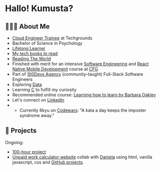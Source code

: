 # Hallo! Kumusta?

## 👩🏻‍💻 About Me

- [Cloud Engineer Trainee](https://github.com/agcdtmr/techgrounds-anj-dtmr) at Techgrounds
- Bachelor of Science in Psychology
- [Lifelong Learner](https://www.notion.so/agcdtmr/Lifelong-Learner-e0b374ab9f9b4c0180a445c505ee88b6?pvs=4)
- [My tech books to read](https://github.com/agcdtmr/women-in-tech-books/blob/main/README.md)
- [Reading The World](https://agcdtmr.notion.site/My-Reading-Challenge-My-Favourite-Bookclubs-from-all-over-the-world-210f324ee10542738605c6eac6486c2c)
- Finished with merit for an intensive [Software Engineering](https://github.com/agcdtmr/cfg_group_project/blob/main/Certificate%2012.04.23.pdf) and [React Native Mobile Development](https://github.com/agcdtmr/christmas-travel/blob/main/Certificate.pdf) course at [CFG](https://codefirstgirls.com/)
- Part of [100Devs Agency](https://leonnoel.com/100devs/) (community-taught) Full-Stack Software Engineers
- Exploring [Data](https://github.com/agcdtmr/data)
- Learning [C](https://github.com/agcdtmr/exploring-c) to fulfill my curiosity
- Recommended online course: [Learning how to learn by Barbara Oakley](https://www.coursera.org/learn/learning-how-to-learn)
- Let's connect on [LinkedIn](https://www.linkedin.com/in/anjcalleja/)
-  - Currently 6kyu on [Codewars](https://www.codewars.com/users/adtmr): "A kata a day keeps the imposter syndrome away." 
<!-- - Work with me. Reach out [here](https://www.canva.com/design/DAE_7ll36jo/rIxnIpS9fDgGNJOr9UYtqg/view?utm_content=DAE_7ll36jo&utm_campaign=designshare&utm_medium=link&utm_source=publishsharelink) -->
<!-- - Making a lot of mistakes [LeetCode](https://leetcode.com/anjdeitmer/) -->

<!-- [![Top Langs](https://github-readme-stats.vercel.app/api/top-langs/?username=agcdtmr&layout=compact&theme=vision-friendly-dark)](https://github.com/anuraghazra/github-readme-stats) -->

## 🚧 Projects

Ongoing: 
- [100-hour project](https://github.com/agcdtmr/100hr-project-others)
- [Unpaid work calculator website](https://github.com/agcdtmr/fictional-umbrella) collab with [Daniela](https://github.com/dadaniela) using html, vanilla javascript, css and [GitHub projects](https://github.com/users/agcdtmr/projects/4).
<!-- - [Job search web app](https://github.com/agcdtmr/didactic-journey) tools- themuse.com api, python, django, sqlite -->
<!-- - [Tracker App:](https://github.com/agcdtmr/cfg-tracker-mobile-app) tools- react native, maps library and other ui library like paper, vector icons -->

<!-- A mix of personal and freelance projects, so far
- [Spotify Data Analysis](https://github.com/agcdtmr/spotify-data)
- [Anki-inspired Django App](https://github.com/agcdtmr/anki-inspired-app)
- [Christmas Travel](https://github.com/agcdtmr/christmas-travel) Mobile App - made with React Native and UI libraries
- [Jobs Search Engine](https://github.com/agcdtmr/cfg_group_project) focused in UK using reed.uk api - made with Python, MySQL, Bootstrap for CSS, and HTML
- [Python small projects](https://github.com/agcdtmr/Python-Projects)
- [SQL Trials](https://github.com/agcdtmr/sql-projects)
- [More projects here](https://github.com/agcdtmr?tab=repositories) -->


<!-- ## ❤️‍🔥 I’m passionate about (in no particular order):
- Diversity, Equity, and Inclusion
- Learning
- Psychology 
- Management: Planning, Organizing, Leading
- Community Building
- Reading
- Mental Health
- Data (especially about how datas of women are currently used, not at all used or ‘biasedly’ used)
- Tech development affecting societal evolution -->



<!-- ## 🌱 I’m currently interested and learning ...
#### :hammer_and_wrench: Languages and Tools:
<div>
  <img src="https://cdn.jsdelivr.net/gh/devicons/devicon/icons/python/python-original.svg" title="Python" alt="Python" width="40" height="40"/>&nbsp;
  <img src="https://github.com/devicons/devicon/blob/master/icons/react/react-original-wordmark.svg" title="React" alt="React" width="40" height="40"/>&nbsp;
  <img src="https://github.com/devicons/devicon/blob/master/icons/redux/redux-original.svg" title="Redux" alt="Redux " width="40" height="40"/>&nbsp;
  <img src="https://github.com/devicons/devicon/blob/master/icons/css3/css3-plain-wordmark.svg"  title="CSS3" alt="CSS" width="40" height="40"/>&nbsp;
  <img src="https://github.com/devicons/devicon/blob/master/icons/html5/html5-original.svg" title="HTML5" alt="HTML" width="40" height="40"/>&nbsp;
  <img src="https://github.com/devicons/devicon/blob/master/icons/javascript/javascript-original.svg" title="JavaScript" alt="JavaScript" width="40" height="40"/>&nbsp;
  <img src="https://github.com/devicons/devicon/blob/master/icons/mysql/mysql-original-wordmark.svg" title="MySQL"  alt="MySQL" width="40" height="40"/>&nbsp;
  <img src="https://github.com/devicons/devicon/blob/master/icons/nodejs/nodejs-original-wordmark.svg" title="NodeJS" alt="NodeJS" width="40" height="40"/>&nbsp;
  <img src="https://github.com/devicons/devicon/blob/master/icons/git/git-original-wordmark.svg" title="Git" **alt="Git" width="40" height="40"/>&nbsp;
  <img src="https://cdn.jsdelivr.net/gh/devicons/devicon/icons/linux/linux-original.svg" title="Linux" alt="Linux" width="40" height="40"/>&nbsp;
  <img src="https://cdn.jsdelivr.net/gh/devicons/devicon/icons/django/django-plain.svg" title="Django" alt="Django" width="40" height="40"/>&nbsp;
  <img src="https://cdn.jsdelivr.net/gh/devicons/devicon/icons/c/c-original.svg" title="C" alt="C" width="40" height="40"/>&nbsp;
</div> -->

<!-- #### 👀 I’m looking to collaborate on:

- Cloud
- Slow fashion
- Climate change innovations
- Sustainability
- Financial Tech
- Health Tech
- Women wearables Tech
- Cybersecurity
- surprise me! -->

<!-- ## ⌛ Spare time

- Learning culture and languanges
- Journalling my [#365DaysOfCode](https://github.com/agcdtmr/365daysofcode) Roadmap
- Adding decks to my Anki and active recalling -->
<!---
agcdtmr/agcdtmr is a ✨ special ✨ repository because its `README.md` (this file) appears on your GitHub profile.
You can click the Preview link to take a look at your changes.
--->
